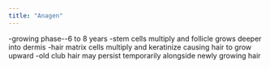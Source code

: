```yaml
---
title: "Anagen"
---
```

-growing phase--6 to 8 years
-stem cells multiply and follicle grows deeper into dermis
-hair matrix cells multiply and keratinize causing hair to grow upward
-old club hair may persist temporarily alongside newly growing hair

